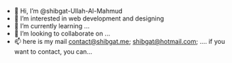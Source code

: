 - 👋 Hi, I’m @shibgat-Ullah-Al-Mahmud
- 👀 I’m interested in web development and designing 
- 🌱 I’m currently learning ...
- 💞️ I’m looking to collaborate on ...
- 📫 here is my mail contact@shibgat.me; shibgat@hotmail.com; .... if you want to contact, you can...

<!---
shibgatUAM/shibgatUAM is a ✨ special ✨ repository because its `README.md` (this file) appears on your GitHub profile.
You can click the Preview link to take a look at your changes.
--->
